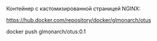 Контейнер с кастомизированной страницей NGINX:

https://hub.docker.com/repository/docker/glmonarch/otus

docker push glmonarch/otus:0.1
